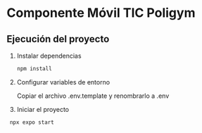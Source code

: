 # Componente Móvil TIC Poligym 

## Ejecución del proyecto

1. Instalar dependencias

   ```bash
   npm install
   ```

2. Configurar variables de entorno

    Copiar el archivo .env.template y renombrarlo a .env

3. Iniciar el proyecto

```bash
 npx expo start
```